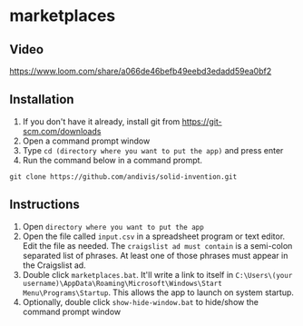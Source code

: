 # marketplaces

## Video

https://www.loom.com/share/a066de46befb49eebd3edadd59ea0bf2

## Installation

1. If you don't have it already, install git from https://git-scm.com/downloads
2. Open a command prompt window
3. Type `cd (directory where you want to put the app)` and press enter
4. Run the command below in a command prompt.

`git clone https://github.com/andivis/solid-invention.git`

## Instructions

1. Open `directory where you want to put the app`
2. Open the file called `input.csv` in a spreadsheet program or text editor. Edit the file as needed. The `craigslist ad must contain` is a semi-colon separated list of phrases. At least one of those phrases must appear in the Craigslist ad.
3. Double click `marketplaces.bat`. It'll write a link to itself in `C:\Users\(your username)\AppData\Roaming\Microsoft\Windows\Start Menu\Programs\Startup`. This allows the app to launch on system startup.
5. Optionally, double click `show-hide-window.bat` to hide/show the command prompt window